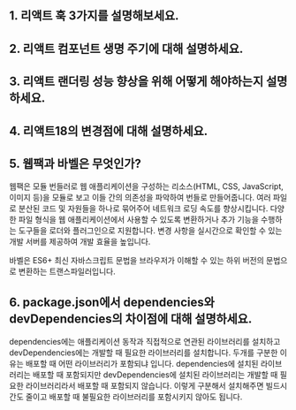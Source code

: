 ## 1. 리액트 훅 3가지를 설명해보세요.

## 2. 리액트 컴포넌트 생명 주기에 대해 설명하세요.

## 3. 리액트 랜더링 성능 향상을 위해 어떻게 해야하는지 설명하세요.

## 4. 리액트18의 변경점에 대해 설명하세요.

## 5. 웹팩과 바벨은 무엇인가?
웹팩은 모듈 번들러로 웹 애플리케이션을 구성하는 리소스(HTML, CSS, JavaScript, 이미지 등)을 모듈로 보고 이들 간의 의존성을 파악하여 번들로 만들어줍니다.
여러 파일로 분산된 코드 및 자원들을 하나로 묶어주어 네트워크 로딩 속도를 향상시킵니다. 다양한 파일 형식을 웹 애플리케이션에서 사용할 수 있도록 변환하거나 추가 기능을 수행하는 도구들을 로더와 플러그인으로 지원합니다. 변경 사항을 실시간으로 확인할 수 있는 개발 서버를 제공하여 개발 효율을 높입니다.

바벨은 ES6+ 최신 자바스크립트 문법을 브라우저가 이해할 수 있는 하위 버전의 문법으로 변환하는 트랜스파일러입니다. 

## 6. package.json에서 dependencies와 devDependencies의 차이점에 대해 설명하세요.
dependencies에는 애플리케이션 동작과 직접적으로 연관된 라이브러리를 설치하고 devDependencies에는 개발할 때 필요한 라이브러리를 설치합니다.
두개를 구분한 이유는 배포할 때 어떤 라이브러리가 포함되냐 입니다.
dependencies에 설치된 라이브러리는 배포할 때 포함되지만 devDependencies에 설치된
라이브러리는 개발할 때 필요한 라이브러리라서 배포할 때 포함되지 않습니다.
이렇게 구분해서 설치해주면 빌드시간도 줄이고 배포할 때 불필요한 라이브러리를 포함시키지 않아도 됩니다.